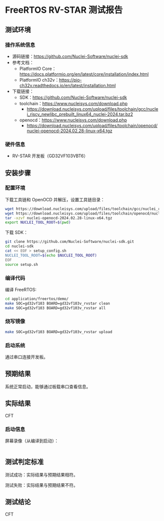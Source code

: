 # FreeRTOS RV-STAR 测试报告

## 测试环境

### 操作系统信息

- 源码链接：https://github.com/Nuclei-Software/nuclei-sdk
- 参考文档：
    - PlatformIO Core：https://docs.platformio.org/en/latest/core/installation/index.html
    - PlatformIO ch32v：https://pio-ch32v.readthedocs.io/en/latest/installation.html
- 下载链接：
    - SDK：https://github.com/Nuclei-Software/nuclei-sdk
    - toolchain：https://www.nucleisys.com/download.php
        - https://download.nucleisys.com/upload/files/toolchain/gcc/nuclei_riscv_newlibc_prebuilt_linux64_nuclei-2024.tar.bz2
    - openocd：https://www.nucleisys.com/download.php
        - https://download.nucleisys.com/upload/files/toolchain/openocd/nuclei-openocd-2024.02.28-linux-x64.tgz

### 硬件信息

- RV-STAR 开发板（GD32VF103VBT6）

## 安装步骤

### 配置环境

下载工具链和 OpenOCD 并解压，设置工具链目录：
```bash
wget https://download.nucleisys.com/upload/files/toolchain/gcc/nuclei_riscv_newlibc_prebuilt_linux64_nuclei-2024.tar.bz2
wget https://download.nucleisys.com/upload/files/toolchain/openocd/nuclei-openocd-2024.02.28-linux-x64.tgz
tar -xzvf nuclei-openocd-2024.02.28-linux-x64.tgz
export NUCLEI_TOOL_ROOT=$(pwd)
```

下载 SDK：
```bash
git clone https://github.com/Nuclei-Software/nuclei-sdk.git
cd nuclei-sdk
cat << EOF > setup_config.sh
NUCLEI_TOOL_ROOT=$(echo $NUCLEI_TOOL_ROOT)
EOF
source setup.sh
```

### 编译代码

编译 FreeRTOS:
```bash
cd application/freertos/demo/
make SOC=gd32vf103 BOARD=gd32vf103v_rvstar clean
make SOC=gd32vf103 BOARD=gd32vf103v_rvstar all
```

### 烧写镜像

```bash
make SOC=gd32vf103 BOARD=gd32vf103v_rvstar upload
```

### 启动系统

通过串口连接开发板。

## 预期结果

系统正常启动，能够通过板载串口查看信息。

## 实际结果

CFT

### 启动信息

屏幕录像（从编译到启动）：

```log
```

## 测试判定标准

测试成功：实际结果与预期结果相符。

测试失败：实际结果与预期结果不符。

## 测试结论

CFT